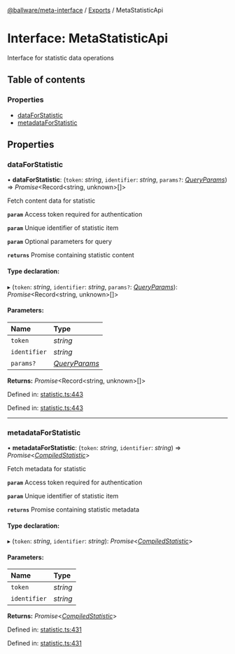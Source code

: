 [@ballware/meta-interface](../README.md) / [Exports](../modules.md) / MetaStatisticApi

# Interface: MetaStatisticApi

Interface for statistic data operations

## Table of contents

### Properties

- [dataForStatistic](metastatisticapi.md#dataforstatistic)
- [metadataForStatistic](metastatisticapi.md#metadataforstatistic)

## Properties

### dataForStatistic

• **dataForStatistic**: (`token`: *string*, `identifier`: *string*, `params?`: [*QueryParams*](../modules.md#queryparams)) => *Promise*<Record<string, unknown\>[]\>

Fetch content data for statistic

**`param`** Access token required for authentication

**`param`** Unique identifier of statistic item

**`param`** Optional parameters for query

**`returns`** Promise containing statistic content

#### Type declaration:

▸ (`token`: *string*, `identifier`: *string*, `params?`: [*QueryParams*](../modules.md#queryparams)): *Promise*<Record<string, unknown\>[]\>

#### Parameters:

Name | Type |
:------ | :------ |
`token` | *string* |
`identifier` | *string* |
`params?` | [*QueryParams*](../modules.md#queryparams) |

**Returns:** *Promise*<Record<string, unknown\>[]\>

Defined in: [statistic.ts:443](https://github.com/ballware/ballware-client/blob/e25f4ba/packages/meta-interface/src/statistic.ts#L443)

Defined in: [statistic.ts:443](https://github.com/ballware/ballware-client/blob/e25f4ba/packages/meta-interface/src/statistic.ts#L443)

___

### metadataForStatistic

• **metadataForStatistic**: (`token`: *string*, `identifier`: *string*) => *Promise*<[*CompiledStatistic*](compiledstatistic.md)\>

Fetch metadata for statistic

**`param`** Access token required for authentication

**`param`** Unique identifier of statistic item

**`returns`** Promise containing statistic metadata

#### Type declaration:

▸ (`token`: *string*, `identifier`: *string*): *Promise*<[*CompiledStatistic*](compiledstatistic.md)\>

#### Parameters:

Name | Type |
:------ | :------ |
`token` | *string* |
`identifier` | *string* |

**Returns:** *Promise*<[*CompiledStatistic*](compiledstatistic.md)\>

Defined in: [statistic.ts:431](https://github.com/ballware/ballware-client/blob/e25f4ba/packages/meta-interface/src/statistic.ts#L431)

Defined in: [statistic.ts:431](https://github.com/ballware/ballware-client/blob/e25f4ba/packages/meta-interface/src/statistic.ts#L431)
